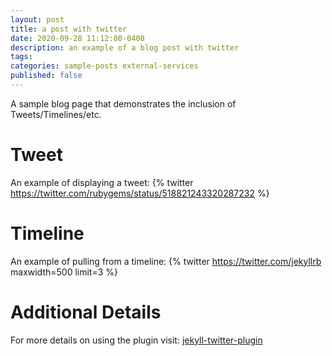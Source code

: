 ```yaml
---
layout: post
title: a post with twitter
date: 2020-09-28 11:12:00-0400
description: an example of a blog post with twitter
tags: 
categories: sample-posts external-services
published: false
---
```


A sample blog page that demonstrates the inclusion of Tweets/Timelines/etc.

# Tweet

An example of displaying a tweet:
{% twitter https://twitter.com/rubygems/status/518821243320287232 %}

# Timeline

An example of pulling from a timeline:
{% twitter https://twitter.com/jekyllrb maxwidth=500 limit=3 %}

# Additional Details

For more details on using the plugin visit: [jekyll-twitter-plugin](https://github.com/rob-murray/jekyll-twitter-plugin)
